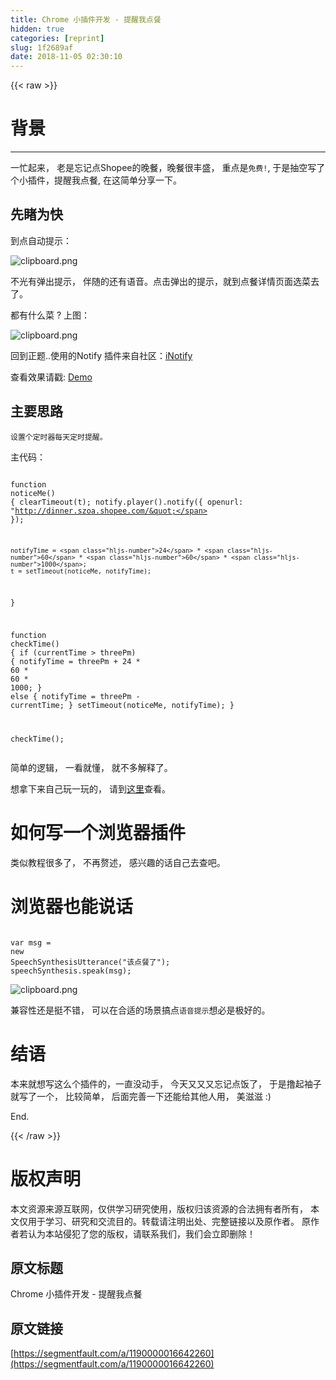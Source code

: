 ```yaml
---
title: Chrome 小插件开发 - 提醒我点餐
hidden: true
categories: [reprint]
slug: 1f2689af
date: 2018-11-05 02:30:10
---
```


{{< raw >}}
<h1 id="articleHeader0">&#x80CC;&#x666F;</h1><hr><p>&#x4E00;&#x5FD9;&#x8D77;&#x6765;&#xFF0C; &#x8001;&#x662F;&#x5FD8;&#x8BB0;&#x70B9;Shopee&#x7684;&#x665A;&#x9910;&#xFF0C;&#x665A;&#x9910;&#x5F88;&#x4E30;&#x76DB;&#xFF0C; &#x91CD;&#x70B9;&#x662F;<code>&#x514D;&#x8D39;!</code>, &#x4E8E;&#x662F;&#x62BD;&#x7A7A;&#x5199;&#x4E86;&#x4E2A;&#x5C0F;&#x63D2;&#x4EF6;&#xFF0C;&#x63D0;&#x9192;&#x6211;&#x70B9;&#x9910;, &#x5728;&#x8FD9;&#x7B80;&#x5355;&#x5206;&#x4EAB;&#x4E00;&#x4E0B;&#x3002;</p><h2 id="articleHeader1">&#x5148;&#x7779;&#x4E3A;&#x5FEB;</h2><p>&#x5230;&#x70B9;&#x81EA;&#x52A8;&#x63D0;&#x793A;&#xFF1A;</p><p><span class="img-wrap"><img data-src="/img/bVbhZxD?w=712&amp;h=146" src="https://static.alili.tech/img/bVbhZxD?w=712&amp;h=146" alt="clipboard.png" title="clipboard.png" style="cursor:pointer;display:inline"></span></p><p>&#x4E0D;&#x5149;&#x6709;&#x5F39;&#x51FA;&#x63D0;&#x793A;&#xFF0C; &#x4F34;&#x968F;&#x7684;&#x8FD8;&#x6709;&#x8BED;&#x97F3;&#x3002;&#x70B9;&#x51FB;&#x5F39;&#x51FA;&#x7684;&#x63D0;&#x793A;&#xFF0C;&#x5C31;&#x5230;&#x70B9;&#x9910;&#x8BE6;&#x60C5;&#x9875;&#x9762;&#x9009;&#x83DC;&#x53BB;&#x4E86;&#x3002;</p><p>&#x90FD;&#x6709;&#x4EC0;&#x4E48;&#x83DC; ? &#x4E0A;&#x56FE;&#xFF1A;</p><p><span class="img-wrap"><img data-src="/img/bVbhZBi?w=2744&amp;h=1600" src="https://static.alili.tech/img/bVbhZBi?w=2744&amp;h=1600" alt="clipboard.png" title="clipboard.png" style="cursor:pointer;display:inline"></span></p><p>&#x56DE;&#x5230;&#x6B63;&#x9898;..&#x4F7F;&#x7528;&#x7684;Notify &#x63D2;&#x4EF6;&#x6765;&#x81EA;&#x793E;&#x533A;&#xFF1A;<a href="https://wangchujiang.com/iNotify/" rel="nofollow noreferrer" target="_blank">iNotify</a></p><p>&#x67E5;&#x770B;&#x6548;&#x679C;&#x8BF7;&#x6233;: <a href="https://wangchujiang.com/iNotify/" rel="nofollow noreferrer" target="_blank">Demo</a></p><h2 id="articleHeader2">&#x4E3B;&#x8981;&#x601D;&#x8DEF;</h2><div class="widget-codetool" style="display:none"><div class="widget-codetool--inner"><span class="selectCode code-tool" data-toggle="tooltip" data-placement="top" title="" data-original-title="&#x5168;&#x9009;"></span> <span type="button" class="copyCode code-tool" data-toggle="tooltip" data-placement="top" data-clipboard-text="&#x8BBE;&#x7F6E;&#x4E2A;&#x5B9A;&#x65F6;&#x5668;&#x6BCF;&#x5929;&#x5B9A;&#x65F6;&#x63D0;&#x9192;&#x3002;
" title="" data-original-title="&#x590D;&#x5236;"></span> <span type="button" class="saveToNote code-tool" data-toggle="tooltip" data-placement="top" title="" data-original-title="&#x653E;&#x8FDB;&#x7B14;&#x8BB0;"></span></div></div><pre class="hljs"><code>&#x8BBE;&#x7F6E;&#x4E2A;&#x5B9A;&#x65F6;&#x5668;&#x6BCF;&#x5929;&#x5B9A;&#x65F6;&#x63D0;&#x9192;&#x3002;
</code></pre><p>&#x4E3B;&#x4EE3;&#x7801;&#xFF1A;</p><div class="widget-codetool" style="display:none"><div class="widget-codetool--inner"><span class="selectCode code-tool" data-toggle="tooltip" data-placement="top" title="" data-original-title="&#x5168;&#x9009;"></span> <span type="button" class="copyCode code-tool" data-toggle="tooltip" data-placement="top" data-clipboard-text="  function noticeMe() {
    clearTimeout(t);
    notify.player().notify({
      openurl: &quot;http://dinner.szoa.shopee.com/&quot;
    });

    notifyTime = 24 * 60 * 60 * 1000;
    t = setTimeout(noticeMe, notifyTime);
  }

  function checkTime() {
    if (currentTime &gt; threePm) {
      notifyTime = threePm + 24 * 60 * 60 * 1000;
    } else {
      notifyTime = threePm - currentTime;
    }
    setTimeout(noticeMe, notifyTime);
  }

  checkTime();
" title="" data-original-title="&#x590D;&#x5236;"></span> <span type="button" class="saveToNote code-tool" data-toggle="tooltip" data-placement="top" title="" data-original-title="&#x653E;&#x8FDB;&#x7B14;&#x8BB0;"></span></div></div><pre class="hljs actionscript"><code>  <span class="hljs-function"><span class="hljs-keyword">function</span> <span class="hljs-title">noticeMe</span><span class="hljs-params">()</span> </span>{
    clearTimeout(t);
    notify.player().notify({
      openurl: <span class="hljs-string">&quot;http://dinner.szoa.shopee.com/&quot;</span>
    });

    notifyTime = <span class="hljs-number">24</span> * <span class="hljs-number">60</span> * <span class="hljs-number">60</span> * <span class="hljs-number">1000</span>;
    t = setTimeout(noticeMe, notifyTime);
  }

  <span class="hljs-function"><span class="hljs-keyword">function</span> <span class="hljs-title">checkTime</span><span class="hljs-params">()</span> </span>{
    <span class="hljs-keyword">if</span> (currentTime &gt; threePm) {
      notifyTime = threePm + <span class="hljs-number">24</span> * <span class="hljs-number">60</span> * <span class="hljs-number">60</span> * <span class="hljs-number">1000</span>;
    } <span class="hljs-keyword">else</span> {
      notifyTime = threePm - currentTime;
    }
    setTimeout(noticeMe, notifyTime);
  }

  checkTime();
</code></pre><p>&#x7B80;&#x5355;&#x7684;&#x903B;&#x8F91;&#xFF0C; &#x4E00;&#x770B;&#x5C31;&#x61C2;&#xFF0C; &#x5C31;&#x4E0D;&#x591A;&#x89E3;&#x91CA;&#x4E86;&#x3002;</p><p>&#x60F3;&#x62FF;&#x4E0B;&#x6765;&#x81EA;&#x5DF1;&#x73A9;&#x4E00;&#x73A9;&#x7684;&#xFF0C; &#x8BF7;&#x5230;<a href="https://github.com/beMySun/orderDish" rel="nofollow noreferrer" target="_blank">&#x8FD9;&#x91CC;</a>&#x67E5;&#x770B;&#x3002;</p><h1 id="articleHeader3">&#x5982;&#x4F55;&#x5199;&#x4E00;&#x4E2A;&#x6D4F;&#x89C8;&#x5668;&#x63D2;&#x4EF6;</h1><p>&#x7C7B;&#x4F3C;&#x6559;&#x7A0B;&#x5F88;&#x591A;&#x4E86;&#xFF0C; &#x4E0D;&#x518D;&#x8D58;&#x8FF0;&#xFF0C; &#x611F;&#x5174;&#x8DA3;&#x7684;&#x8BDD;&#x81EA;&#x5DF1;&#x53BB;&#x67E5;&#x5427;&#x3002;</p><h1 id="articleHeader4">&#x6D4F;&#x89C8;&#x5668;&#x4E5F;&#x80FD;&#x8BF4;&#x8BDD;</h1><div class="widget-codetool" style="display:none"><div class="widget-codetool--inner"><span class="selectCode code-tool" data-toggle="tooltip" data-placement="top" title="" data-original-title="&#x5168;&#x9009;"></span> <span type="button" class="copyCode code-tool" data-toggle="tooltip" data-placement="top" data-clipboard-text=" var msg = new SpeechSynthesisUtterance(&quot;&#x8BE5;&#x70B9;&#x9910;&#x4E86;&quot;);
 speechSynthesis.speak(msg);
" title="" data-original-title="&#x590D;&#x5236;"></span> <span type="button" class="saveToNote code-tool" data-toggle="tooltip" data-placement="top" title="" data-original-title="&#x653E;&#x8FDB;&#x7B14;&#x8BB0;"></span></div></div><pre class="hljs haxe"><code> <span class="hljs-keyword">var</span> msg = <span class="hljs-keyword">new</span> <span class="hljs-type">SpeechSynthesisUtterance</span>(<span class="hljs-string">&quot;&#x8BE5;&#x70B9;&#x9910;&#x4E86;&quot;</span>);
 speechSynthesis.speak(msg);
</code></pre><p><span class="img-wrap"><img data-src="/img/bVbhZzA?w=2524&amp;h=930" src="https://static.alili.tech/img/bVbhZzA?w=2524&amp;h=930" alt="clipboard.png" title="clipboard.png" style="cursor:pointer;display:inline"></span></p><p>&#x517C;&#x5BB9;&#x6027;&#x8FD8;&#x662F;&#x633A;&#x4E0D;&#x9519;&#xFF0C; &#x53EF;&#x4EE5;&#x5728;&#x5408;&#x9002;&#x7684;&#x573A;&#x666F;&#x641E;&#x70B9;<code>&#x8BED;&#x97F3;&#x63D0;&#x793A;</code>&#x60F3;&#x5FC5;&#x662F;&#x6781;&#x597D;&#x7684;&#x3002;</p><h1 id="articleHeader5">&#x7ED3;&#x8BED;</h1><p>&#x672C;&#x6765;&#x5C31;&#x60F3;&#x5199;&#x8FD9;&#x4E48;&#x4E2A;&#x63D2;&#x4EF6;&#x7684;&#xFF0C;&#x4E00;&#x76F4;&#x6CA1;&#x52A8;&#x624B;&#xFF0C; &#x4ECA;&#x5929;&#x53C8;&#x53C8;&#x53C8;&#x5FD8;&#x8BB0;&#x70B9;&#x996D;&#x4E86;&#xFF0C; &#x4E8E;&#x662F;&#x64B8;&#x8D77;&#x8896;&#x5B50;&#x5C31;&#x5199;&#x4E86;&#x4E00;&#x4E2A;&#xFF0C; &#x6BD4;&#x8F83;&#x7B80;&#x5355;&#xFF0C; &#x540E;&#x9762;&#x5B8C;&#x5584;&#x4E00;&#x4E0B;&#x8FD8;&#x80FD;&#x7ED9;&#x5176;&#x4ED6;&#x4EBA;&#x7528;&#xFF0C; &#x7F8E;&#x6ECB;&#x6ECB; :)</p><p>End.</p>
{{< /raw >}}

# 版权声明
本文资源来源互联网，仅供学习研究使用，版权归该资源的合法拥有者所有，
本文仅用于学习、研究和交流目的。转载请注明出处、完整链接以及原作者。
原作者若认为本站侵犯了您的版权，请联系我们，我们会立即删除！

## 原文标题
Chrome 小插件开发 - 提醒我点餐

## 原文链接
[https://segmentfault.com/a/1190000016642260](https://segmentfault.com/a/1190000016642260)


